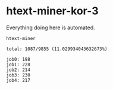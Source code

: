 # htext-miner-kor-3

Everything doing here is automated.

```
htext-miner

total: 1087/9855 (11.029934043632673%)

job0: 198
job1: 228
job2: 214
job3: 230
job4: 217
```